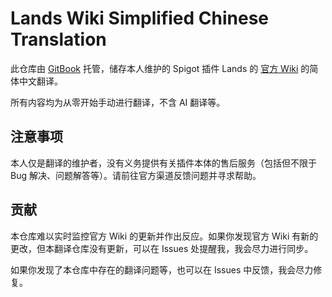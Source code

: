 # Lands Wiki Simplified Chinese Translation

此仓库由 [GitBook](https://www.gitbook.com/) 托管，储存本人维护的 Spigot 插件 Lands 的 [官方 Wiki](https://github.com/Angeschossen/Lands/wiki) 的简体中文翻译。

所有内容均为从零开始手动进行翻译，不含 AI 翻译等。

## 注意事项

本人仅是翻译的维护者，没有义务提供有关插件本体的售后服务（包括但不限于 Bug 解决、问题解答等）。请前往官方渠道反馈问题并寻求帮助。

## 贡献

本仓库难以实时监控官方 Wiki 的更新并作出反应。如果你发现官方 Wiki 有新的更改，但本翻译仓库没有更新，可以在 Issues 处提醒我，我会尽力进行同步。

如果你发现了本仓库中存在的翻译问题等，也可以在 Issues 中反馈，我会尽力修复。